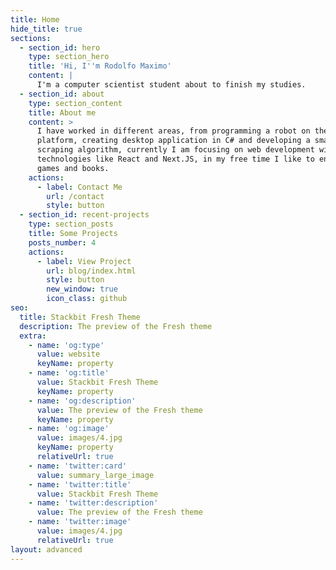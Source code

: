 ```yaml
---
title: Home
hide_title: true
sections:
  - section_id: hero
    type: section_hero
    title: 'Hi, I''m Rodolfo Maximo'
    content: |
      I'm a computer scientist student about to finish my studies.
  - section_id: about
    type: section_content
    title: About me
    content: >
      I have worked in different areas, from programming a robot on the Arduino
      platform, creating desktop application in C# and developing a small web
      scraping algorithm, currently I am focusing on web development with
      technologies like React and Next.JS, in my free time I like to enjoy video
      games and books.
    actions:
      - label: Contact Me
        url: /contact
        style: button
  - section_id: recent-projects
    type: section_posts
    title: Some Projects
    posts_number: 4
    actions:
      - label: View Project
        url: blog/index.html
        style: button
        new_window: true
        icon_class: github
seo:
  title: Stackbit Fresh Theme
  description: The preview of the Fresh theme
  extra:
    - name: 'og:type'
      value: website
      keyName: property
    - name: 'og:title'
      value: Stackbit Fresh Theme
      keyName: property
    - name: 'og:description'
      value: The preview of the Fresh theme
      keyName: property
    - name: 'og:image'
      value: images/4.jpg
      keyName: property
      relativeUrl: true
    - name: 'twitter:card'
      value: summary_large_image
    - name: 'twitter:title'
      value: Stackbit Fresh Theme
    - name: 'twitter:description'
      value: The preview of the Fresh theme
    - name: 'twitter:image'
      value: images/4.jpg
      relativeUrl: true
layout: advanced
---
```


